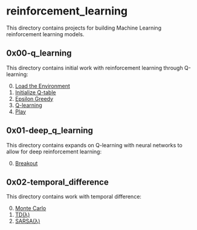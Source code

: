 # reinforcement_learning
This directory contains projects for building Machine Learning reinforcement learning models.

## 0x00-q_learning
This directory contains initial work with reinforcement learning through Q-learning:

0. [Load the Environment](/reinforcement_learning/0x00-q_learning/0-load_env.py)
1. [Initialize Q-table](/reinforcement_learning/0x00-q_learning/1-q_init.py)
2. [Epsilon Greedy](/reinforcement_learning/0x00-q_learning/2-epsilon_greedy.py)
3. [Q-learning](/reinforcement_learning/0x00-q_learning/3-q_learning.py)
4. [Play](/reinforcement_learning/0x00-q_learning/4-play.py)

## 0x01-deep_q_learning
This directory contains expands on Q-learning with neural networks to allow for deep reinforcement learning:

0. [Breakout](/reinforcement_learning/0x01-deep_q_learning/train.py)

## 0x02-temporal_difference
This directory contains work with temporal difference:

0. [Monte Carlo](/reinforcement_learning/0x02-temporal_difference/0-monte_carlo.py)
1. [TD(λ)](/reinforcement_learning/0x02-temporal_difference/1-td_lambtha.py)
2. [SARSA(λ)](/reinforcement_learning/0x02-temporal_difference/2-sarsa_lambtha.py)
